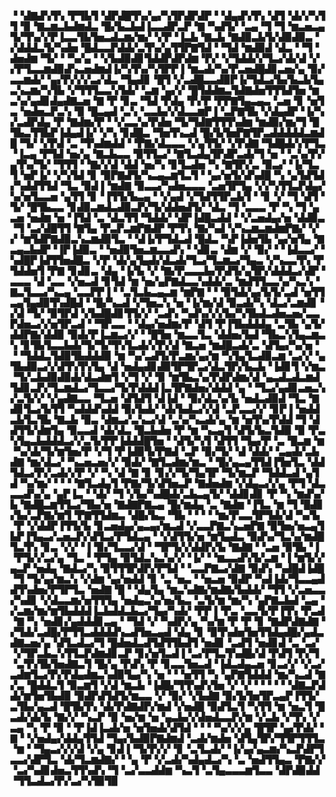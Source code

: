 ▝▝▟▇▟▚▜▚▝▛▜▙▜▝▟▛▟█▜▚▞▄▞▚▜▛▟▛▟▛▝▝▟▄▟▚▜▚▝▟▜▝▟▞▞▚▜▜▝▉▝▇▃▆▃▙▟▆▟▃▝█▞▙▃▙▟▐▃▃▟▛▃▛▝▇▝▚▟▜▞▝▃▄▝▜▝▜▝▆▃▅▃▄▜▞▜▚▞▞▛▐▃▃▜▙▜▅▃▟▃▆▞▆▞▝▞▛▝▐▃▙▝▇▃▙▝▇▟▉▃▙▜▞▟▉▟▉▃▝▞▟▟▟▃▜▞▚▟▅▝█▟▃▃▛▟▟▞▃▜▚▞▄▜▜▛▇▜▟▝▝▜▟▝▆▟▉▟▝▟▃▝▝▜▝▟▅▟▆▝▜▞▝▝▚▞▄▝▝▞▙▟▉▟▊▜▟▟▛▟▛▟▆▝▛▞▝▞▜▟▟▞▞▜▃▞▟▞▟▝▞▞▛▜▃▃▆▟▉▟▚▃▅▟▆▟▐▞▚▜▚▞▚▜▛▛▐▝▆▃▟▞▚▞▛▃▅▟█▟▊▃▅▞▄▝▉▞▃▃▆▟▞▝▄▞▛▞▞▞▃▞▟▃▝▜▄▟▊▝█▜▝▞▃▟█▃▃▟▉▛▐▞▜▟▃▞▙▞▙▃▙▜▄▃▚▃▆▞▚▜▙▝▞▜▜▜▃▃▚▜▟▞▝▃▆▝▄▞▞▝█▜▟▟▆▃▜▟▇▟▅▜▜▜▟▜▅▝▆▃▚▞▄▟▊▟▄▟▇▃▅▝▇▝▛▝▊▃▝▜▟▝▛▟▄▝▛▞▛▝▛▛▇▜▄▃▄▃▝▃▅▝▊▝▅▜▃▝▅▟▅▃▛▃▚▝▉▝█▃▄▟▝▃▚▝▃▃▙▞▞▟▃▃▆▛▐▝▃▛▇▜▙▝▞▟▄▟▛▝▐▞▚▞▃▟▛▟▄▝▛▝▇▟▆▞▛▝▝▞▃▃▚▞▛▟▅▝▜▞▜▟▇▜▜▜▚▟▆▝▆▟▉▞▆▞▜▝█▜▙▃▜▜▙▛▐▟▄▟▐▞▝▞▚▝▊▟█▃▝▜▅▜▚▃▟▝█▞▙▜▅▛▇▜▛▃▟▟▟▟▟▃▆▟█▝▜▞▝▞▛▟▝▃▝▜▚▟▆▟▟▝▝▛▇▞▟▃▃▃▝▞▄▜▜▞▝▞▛▟▇▝▜▟█▟▞▞▛▜▃▝▐▃▄▝▛▜▟▝▅▞▄▝▇▃▙▃▃▝▉▜▜▃▞▝▇▜▃▟▄▜▛▟▛▃▟▞▜▝▅▝▝▃▚▞▛▞▄▜▚▞▜▞▝▜▜▜▝▝▇▞▞▟▝▟▟▝▅▞▚▝▊▜▃▟▅▝▚▝▇▜▛▞▃▝▉▃▞▝▐▞▜▃▜▝▅▛▐▞▝▞▚▜▟▝▊▝▉▛▇▟▜▞▚▃▄▃▆▜▃▜▝▝▄▞▅▜▞▟▚▟█▝▚▝▄▜▟▜▟▞▚▟▟▜▜▟▝▜▃▝▉▟▐▝▆▟▇▝▉▃▃▞▚▟▅▃▃▃▝▃▅▜▛▜▄▝▞▞▚▜▜▃▛▟▄▞▚▞▅▜▃▃▅▝▄▜▜▝▊▝▐▜▜▞▙▃▄▝▝▞▄▟▝▞▜▟▜▜▛▃▙▜▝▝▊▝▞▝▜▝▟▜▝▜▞▝█▜▙▃▃▝▊▟▉▃▆▟▃▟▉▃▛▞▜▞▟▟▅▟▜▞▝▟▃▝▜▝▃▃▃▝▛▝▚▝▜▝▄▃▅▝▅▟▆▝▅▝▐▜▟▝▃▝▟▃▜▜▝▜▟▟▞▝▟▛▐▟█▃▟▟▝▝▞▃▅▟▄▞▅▝▟▟▉▃▝▜▝▃▞▟█▜▜▝▇▜▄▝▛▃▛▃▆▛▇▟▛▝▛▜▚▝▇▞▚▟▝▞▚▃▆▃▆▟▆▛▇▞▝▞▞▝▆▜▟▛▇▟▉▃▚▃▆▟▉▜▃▝▝▟▐▞▛▜▟▃▟▝█▟▃▝▚▛▐▟▅▜▙▝▄▞▅▜▄▝▇▃▄▃▙▟▛▝▐▛▐▟▉▃▝▝▅▟▉▜▅▃▆▃▃▟▚▝▝▟▊▃▝▟▆▝▞▝▉▞▝▝▐▟▃▃▞▝▚▟█▛▐▟▜▜▅▟█▃▝▞▛▝▟▞▄▜▄▟▞▟▃▟▞▜▃▞▜▃▆▃▞▜▄▃▝▞▚▃▃▜▚▝▛▜▟▟▅▜▝▛▇▝▊▟▊▃▝▟▄▝▐▞▙▝▞▝▇▞▛▃▃▃▙▞▛▟▜▞▄▜▛▞▟▟▟▃▞▟▛▝▃▃▃▝▟▝▃▃▝▞▅▃▟▝▊▜▟▝▆▝▅▞▄▛▇▟▃▃▚▟▟▞▃▝▆▟▜▜▃▃▚▞▚▃▚▝▇▃▜▃▃▞▚▃▄▝▃▃▛▛▐▝▝▃▜▃▙▃▄▃▆▝▆▛▇▝▝▝▉▜▟▞▄▞▙▜▞▃▟▝▅▜▜▃▄▜▄▟▉▜▚▟█▟▝▝█▞▚▃▟▝▞▜▅▃▚▝▅▝▐▞▆▞▟▝▉▃▟▞▚▝▟▃▞▃▆▟▊▝▞▟▝▜▞▝▉▜▛▟▝▞▙▟█▟▊▜▜▞▞▝▃▟▚▝▚▟▚▞▞▞▙▞▚▜▙▟▃▟▅▃▅▞▃▃▛▟▅▃▞▞▅▜▛▃▟▝▝▜▛▃▃▝▝▟▄▞▅▟▆▞▛▝▟▜▝▛▐▜▙▟▟▟▄▝▃▜▙▝▄▜▞▟▟▛▇▞▟▟▉▝▉▟▞▛▐▃▆▃▞▞▝▝█▜▅▝▆▃▃▜▃▝▟▟▅▞▙▟▝▜▙▃▚▜▄▃▆▃▚▝▊▜▙▜▃▃▙▟▞▜▞▜▞▜▚▜▃▟▞▞▛▞▟▝▇▃▅▝▆▟█▃▟▞▃▝▟▜▄▞▚▞▅▝▝▝▜▟▟▃▜▟▉▜▙▟▟▟▉▝▆▝▚▞▃▟▜▞▛▃▆▞▄▞▆▝▚▜▄▜▃▟▉▃▆▝▃▞▞▝▄▜▙▟▉▃▞▞▟▜▚▜▚▜▄▝▟▝▅▟▄▟▊▟▉▜▛▜▛▃▞▟▃▜▛▞▙▃▙▝▐▟▊▜▝▞▆▃▝▜▞▃▙▟▉▟▉▟▞▟▃▟▆▜▝▞▜▝▞▝▉▝▆▜▙▃▚▞▛▟▛▟▆▞▟▝▄▃▟▃▟▃▆▟▜▟▊▃▛▞▜▃▆▟▃▞▜▃▃▞▜▞▛▟▟▟▐▃▜▛▇▟▅▞▟▟▟▝▄▝▝▜▃▞▄▟▊▃▅▃▚▞▃▜▞▞▝▞▄▟▇▃▃▝▜▃▅▝▟▜▟▜▝▟▐▟▝▝▉▞▟▃▚▞▙▝▅▟▃▟▉▟▝▜▃▝▇▟▊▜▃▞▙▜▜▝▚▟▟▟▚▟▟▝▉▞▙▟▞▝▟▞▙▟▃▞▞▟▝▃▛▃▃▞▞▝▊▛▐▝▅▟▟▃▙▜▃▜▙▝▇▃▙▝▉▃▝▟▆▃▞▃▚▃▞▟▝▃▚▞▚▃▟▞▄▝▆▝▅▜▚▞▛▟▟▝▜▝▟▟▜▜▞▟▆▜▄▝▉▃▃▟▝▟▞▟▃▝█▃▙▟▅▝▛▝▆▝▚▃▄▜▝▟▜▞▙▃▜▟▉▝▉▝▛▃▚▜▄▃▙▟▟▟▃▞▞▃▜▞▛▛▐▟▟▟█▜▅▝▝▟▜▞▚▜▝▟▜▜▝▜▄▞▛▝▃▝█▃▆▝▆▝▚▞▟▞▜▞▆▜▅▞▛▝▞▜▝▛▐▟▉▜▞▛▇▟▝▃▛▝▉▞▜▞▝▟▝▟▟▞▝▃▄▟▞▃▙▟▇▝▆▞▟▃▞▝▚▃▅▃▅▞▞▝▉▟▞▝▇▜▃▟▆▞▆▃▝▝█▞▄▃▄▜▜▟▐▜▅▜▃▝▟▟▜▟▃▞▛▞▃▟▞▞▛▝▞▝▚▝▟▝▇▝▊▝▊▞▞▜▞▜▄▜▛▝▜▞▆▃▛▝▜▟▟▃▟▝▄▜▟▝▚▞▆▞▝▝▝▝▇▜▃▟▄▜▝▛▇▞▜▞▟▜▅▃▛▝▇▟▅▟▆▝▞▟▄▃▞▞▄▝▛▜▝▟▃▃▃▟▚▞▄▝▄▛▐▃▝▝▟▞▝▜▝▞▙▞▚▟█▟▞▃▙▃▄▜▞▝▟▟▊▟▊▝▛▝▚▝▆▟▚▞▙▝▇▟█▃▆▜▜▃▞▜▙▞▅▝▇▟▇▛▇▃▄▝█▞▆▟▄▝▃▝▇▟▆▝▐▜▃▝▆▝▜▝█▟▊▞▙▞▃▛▇▞▆▜▝▛▇▜▜▟▆▃▝▟█▞▙▃▝▜▙▝▝▝▝▝▆▞▛▃▃▜▛▜▟▞▟▝▚▞▙▝▛▝▞▟▟▛▐▜▜▞▙▝▊▃▅▟▄▞▄▃▄▞▆▃▟▝▞▃▃▛▇▃▚▃▅▛▇▝▉▜▅▞▅▃▄▜▙▛▐▜▄▃▞▃▅▃▛▞▟▜▃▞▛▜▟▃▄▝▝▞▟▜▜▞▅▝▆▜▄▟▃▝▉▟▚▞▜▃▚▞▆▟█▜▃▜▚▝▊▃▝▞▞▝▐▝▉▞▜▃▃▞▟▝▝▜▛▜▞▞▟▟▛▞▙▝▇▟▇▝▝▃▅▝▉▜▙▝▐▝▛▜▞▞▃▞▄▝▜▃▝▝▛▜▄▝▉▜▟▃▚▃▚▞▞▝▐▞▝▝▆▃▃▟▚▜▞▃▆▝▐▝▆▜▞▞▄▃▛▝▅▟▄▝▇▟▃▞▚▝▉▜▜▜▛▟▛▞▛▜▟▝▝▃▃▛▇▃▞▟▇▝▉▟▚▝▚▟█▟▐▟█▝▜▝▜▞▄▞▆▃▚▝▞▟▆▝▄▞▅▟▟▝▊▝▃▝▅▃▝▝▅▃▅▝▉▟▛▝▚▟▐▟▞▜▃▃▄▟▟▜▚▟▅▞▛▜▛▜▃▝▅▟▇▝█▝▝▟▄▜▄▝▆▃▚▟▇▞▆▟▇▞▙▟▟▞▝▜▜▝▞▃▅▃▃▞▚▟▊▝▞▟▃▃▆▞▅▜▜▜▄▝▅▟▄▃▚▞▅▞▙▃▝▃▜▞▆▝▆▞▚▝▄▛▇▃▙▟▝▃▄▝▞▃▆▞▆▞▆▜▙▟▟▟▐▃▙▟▟▃▙▃▞▜▄▞▚▟▞▝▛▛▐▝▛▃▝▃▃▜▞▛▐▜▚▝▛▃▟▝▇▝▚▝▅▟▊▞▄▟▟▟▊▃▄▝▝▜▟▝▞▝▚▟▛▞▄▝▚▞▆▝▛▝▛▝▊▝▇▟▛▟▇▟▇▝▞▜▟▞▃▟█▞▛▜▜▃▟▟▟▟▚▃▟▜▅▃▄▟▝▟▄▝▊▝▉▜▚▟▅▜▅▜▜▟▄▟█▞▄▟▃▟▇▃▅▞▄▝▟▜▃▟▃▞▜▝█▟▅▟▃▟▜▟▜▜▙▟▜▝▅▟▊▝▃▟▜▝▅▟▊▟▝▃▝▃▞▝▞▜▛▃▙▃▚▜▜▃▛▟▆▟▊▃▛▝▊▞▅▜▃▟▐▝▃▞▛▜▃▜▚▟█▞▟▝▛▟▜▝▛▞▜▝▃▜▚▜▙▜▅▟▇▃▜▝█▞▄▝▛▟▚▝▛▝▊▃▃▜▅▃▟▝▐▟▃▟▄▃▅▝▊▃▞▞▝▞▃▞▃▟▆▜▃▞▛▞▛▟▄▟▆▃▚▟▉▜▄▞▚▝▅▝▝▝▅▜▜▝▚▝▄▛▇▜▟▟▟▝▆▞▚▃▟▝▇▞▃▝█▟▟▃▜▝▉▃▆▜▝▞▟▝▆▃▙▝▐▟█▞▜▜▚▟▚▜▅▝▞▝▞▝▝▝▝▝▝▟▇▃▛▟▟▞▆▜▅▜▙▟▉▝▉▟▛▟▜▟▜▞▆▃▃▝▞▝▉▞▝▞▙▟▇▝▉▞▙▜▅▜▛▃▄▛▐▜▜▞▃▜▙▞▄▃▟▝█▜▙▜▚▝▟▞▛▟▇▟▛▞▆▟▝▞▅▟█▝▉▟▜▃▜▝▚▜▜▝▆▝▅▃▜▝█▃▟▞▟▞▙▝▇▞▞▝▚▃▛▝▉▝▅▞▆▝▅▝▄▃▙▞▞▟▅▟▃▃▛▞▆▝▞▃▙▝▞▜▚▝▞▃▄▝▚▝▛▝▉▝▝▛▐▟▐▃▟▞▅▝▅▜▅▟▞▟▜▟▝▝▝▝▚▞▞▞▄▝█▜▛▝▄▞▛▟▞▝▇▝▝▞▅▟▄▞▟▟▄▜▜▟▝▜▄▞▙▟▉▛▇▟▆▟▝▃▟▞▆▟▅▝▟▜▄▜▛▞▜▜▛▜▜▜▃▝▆▝▝▜▄▃▞▞▞▟▝▞▄▝▊▟▐▝▜▞▛▞▞▝▊▝▃▜▃▟▞▝▐▞▄▞▄▃▆▞▚▃▛▟▛▜▃▃▞▟▛▜▃▝▟▞▜▃▆▟▇▞▝▝▄▝▛▝▞▃▟▞▚▟▄▟▃▞▚▝▃▝▅▟▜▜▄▃▝▛▇▞▞▝▃▞▚▟▊▟▅▃▜▜▚▟▚▝▜▝▃▞▃▃▟▟▆▝▚▃▜▝▃▜▄▃▃▃▆▜▃▃▝▟▛▟▉▟▟▝▜▜▃▟▃▞▛▞▃▞▚▜▉▜▉
